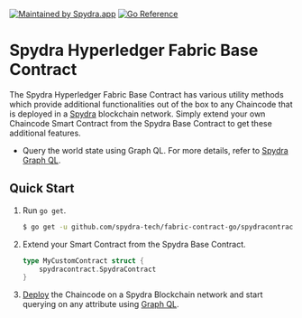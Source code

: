 [![Maintained by Spydra.app](https://img.shields.io/badge/maintained%20by-spydra.app-blueviolet)](https://www.spydra.app/?utm_source=github&utm_medium=fabric_contract)
[![Go Reference](https://pkg.go.dev/badge/github.com/spydra-tech/fabric-contract-go.svg)](https://pkg.go.dev/github.com/spydra-tech/fabric-contract-go)
# Spydra Hyperledger Fabric Base Contract

The Spydra Hyperledger Fabric Base Contract has various utility methods which provide additional functionalities out of the box to any Chaincode that is deployed in a [Spydra](https://www.spydra.app/?utm_source=github&utm_medium=fabric_contract) blockchain network. Simply extend your own Chaincode Smart Contract from the Spydra Base Contract to get these additional features.

- Query the world state using Graph QL. For more details, refer to [Spydra Graph QL](https://docs.spydra.app/products-overview/graphql).

## Quick Start
1. Run `go get`.
    ```sh
    $ go get -u github.com/spydra-tech/fabric-contract-go/spydracontract
    ```
2. Extend your Smart Contract from the Spydra Base Contract.
    ```go
    type MyCustomContract struct {
	    spydracontract.SpydraContract
    }
    ```
3. [Deploy](https://docs.spydra.app/how-to/apps/deploy-app) the Chaincode on a Spydra Blockchain network and start querying on any attribute using [Graph QL](https://docs.spydra.app/products-overview/graphql).